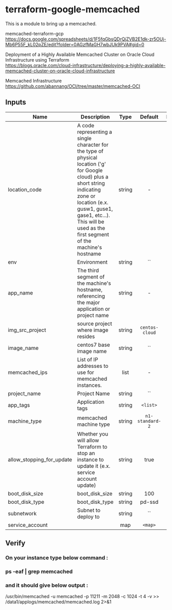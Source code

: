 # terraform-google-memcached

This is a module to bring up a memcached.  

memcached-terraform-gcp  
https://docs.google.com/spreadsheets/d/1F5fqGbsQDrQjZVB2E1dk-zr5OUj-Mb6P55F_kL02pZE/edit?folder=0AGzfMaGH7wbJUk9PVA#gid=0  

Deployment of a Highly Available Memcached Cluster on Oracle Cloud Infrastructure using Terraform  
https://blogs.oracle.com/cloud-infrastructure/deploying-a-highly-available-memcached-cluster-on-oracle-cloud-infrastructure  

Memcached Infrastructure  
https://github.com/abannang/OCI/tree/master/memcached-OCI  

## Inputs

| Name | Description | Type | Default | Required |
|------|-------------|:----:|:-----:|:-----:|
| location_code | A  code representing a single character for the type of physical location ('g' for Google cloud) plus a short string indicating zone or location (e.x. gusw1, guse1, gase1, etc...). This will be used as the first segment of the machine's hostname | string | - | yes |
| env | Environment | string | `` | yes |
| app_name | The third segment of the machine's hostname, referencing the major application or project name | string | - | yes |
| img_src_project | source project where image resides | string | `centos-cloud` | yes |
| image_name | centos7 base image name | string | `` | yes |
| memcached_ips | List of IP addresses to use for memcached instances. | list | - | yes |
| project_name | Project Name | string | `` | yes |
| app_tags | Application tags | string | `<list>` | no |
| machine_type | memcached machine type | string | `n1-standard-2` | no |
| allow_stopping_for_update | Whether you will allow Terraform to stop an instance to update it (e.x. service account update) | string | true | no |
| boot_disk_size | boot_disk_size | string | 100 | no |
| boot_disk_type | boot_disk_type | string | pd-ssd | no |
| subnetwork | Subnet to deploy to | string | `` | yes |
| service_account |  | map | `<map>` | yes |

## Verify

### On your instance type below command :
### ps -eaf | grep memcached
### and it should give below output :
/usr/bin/memcached -u memcached -p 11211 -m 2048 -c 1024 -t 4 -v >> /data1/applogs/memcached/memcached.log 2>&1
